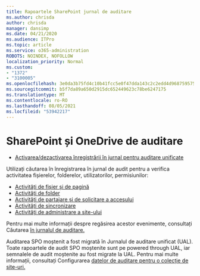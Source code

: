 ```yaml
---
title: Rapoartele SharePoint jurnal de auditare
ms.author: chrisda
author: chrisda
manager: dansimp
ms.date: 04/21/2020
ms.audience: ITPro
ms.topic: article
ms.service: o365-administration
ROBOTS: NOINDEX, NOFOLLOW
localization_priority: Normal
ms.custom:
- "1372"
- "3100005"
ms.openlocfilehash: 3e0da3b75fd4c10b41fcc5e0f47dda143c2c2edd4d9687595759c1fa2b4804eb
ms.sourcegitcommit: b5f7da89a650d2915dc652449623c78be6247175
ms.translationtype: MT
ms.contentlocale: ro-RO
ms.lasthandoff: 08/05/2021
ms.locfileid: "53942217"
---
```

# <a name="sharepoint-and-onedrive-audit-logs"></a>SharePoint și OneDrive de auditare

* [Activarea/dezactivarea înregistrării în jurnal pentru auditare unificate](https://docs.microsoft.com/microsoft-365/compliance/turn-audit-log-search-on-or-off) 

Utilizați căutarea în înregistrarea în jurnal de audit pentru a verifica activitatea fișierelor, folderelor, utilizatorilor, permisiunilor:

* [Activități de fișier și de pagină](https://docs.microsoft.com/microsoft-365/compliance/search-the-audit-log-in-security-and-compliance)
* [Activități de folder](https://docs.microsoft.com/microsoft-365/compliance/search-the-audit-log-in-security-and-compliance#folder-activities)
* [Activități de partajare și de solicitare a accesului](https://docs.microsoft.com/microsoft-365/compliance/search-the-audit-log-in-security-and-compliance#sharing-and-access-request-activities)
* [Activități de sincronizare](https://docs.microsoft.com/microsoft-365/compliance/search-the-audit-log-in-security-and-compliance#synchronization-activities)
* [Activități de administrare a site-ului](https://docs.microsoft.com/microsoft-365/compliance/search-the-audit-log-in-security-and-compliance#site-administration-activities)

Pentru mai multe informații despre regăsirea acestor evenimente, consultați Căutarea [în jurnalul de auditare.](https://docs.microsoft.com/microsoft-365/compliance/search-the-audit-log-in-security-and-compliance#search-the-audit-log)

Auditarea SPO moștenit a fost migrată în Jurnalul de auditare unificat (UAL). Toate rapoartele de audit SPO moștenite sunt pe powered through UAL, iar semnalele de audit moștenite au fost migrate la UAL. Pentru mai multe informații, consultați Configurarea [datelor de auditare pentru o colecție de site-uri.](https://support.office.com/article/Configure-audit-settings-for-a-site-collection-A9920C97-38C0-44F2-8BCB-4CF1E2AE22D2)
